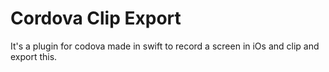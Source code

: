 # Cordova Clip Export

It's a plugin for codova made in swift to record a screen in iOs 
and clip and export this. 



